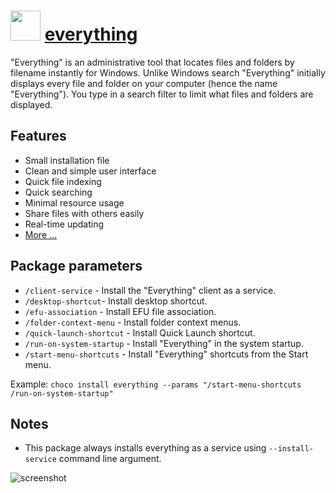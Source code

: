 # <img src="https://cdn.jsdelivr.net/gh/chocolatey-community/chocolatey-packages@cf277846cf6b5436461ebd5f21b00efd67ee9910/icons/everything.png" width="48" height="48"/> [everything](https://chocolatey.org/packages/everything)

"Everything" is an administrative tool that locates files and folders by filename instantly for Windows.
Unlike Windows search "Everything" initially displays every file and folder on your computer (hence the name "Everything").
You type in a search filter to limit what files and folders are displayed.

## Features

- Small installation file
- Clean and simple user interface
- Quick file indexing
- Quick searching
- Minimal resource usage
- Share files with others easily
- Real-time updating
- [More ...](https://www.voidtools.com/faq/)

## Package parameters

- `/client-service`	- Install the "Everything" client as a service.
- `/desktop-shortcut`- Install desktop shortcut.
- `/efu-association` - Install EFU file association.
- `/folder-context-menu` - Install folder context menus.
- `/quick-launch-shortcut` - Install Quick Launch shortcut.
- `/run-on-system-startup` - Install "Everything" in  the system startup.
- `/start-menu-shortcuts` - Install "Everything" shortcuts from the Start menu.

Example: `choco install everything --params "/start-menu-shortcuts /run-on-system-startup"`

## Notes

- This package always installs everything as a service using `--install-service` command line argument.

![screenshot](https://cdn.rawgit.com/chocolatey/chocolatey-coreteampackages/master/automatic/everything/screenshot.png)
